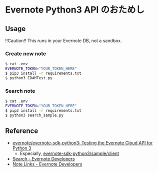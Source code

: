 # Evernote Python3 API のおためし

## Usage

!!Caution!! This runs in your Evernote DB, not a sandbox.

### Create new note

```sh
$ cat .env
EVERNOTE_TOKEN="YOUR_TOKEN_HERE"
$ pip3 install -r requirements.txt
$ python3 EDAMTest.py
```

### Search note

```sh
$ cat .env
EVERNOTE_TOKEN="YOUR_TOKEN_HERE"
$ pip3 install -r requirements.txt
$ python3 search_sample.py
```

## Reference

- [evernote/evernote-sdk-python3: Testing the Evernote Cloud API for Python 3](https://github.com/evernote/evernote-sdk-python3)
  - Especially, [evernote-sdk-python3/sample/client](https://github.com/evernote/evernote-sdk-python3/tree/master/sample/client)
- [Search - Evernote Developers](https://dev.evernote.com/doc/articles/search.php)
- [Note Links - Evernote Developers](https://dev.evernote.com/doc/articles/note_links.php)
